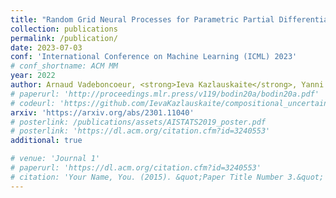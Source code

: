 ```yaml
---
title: "Random Grid Neural Processes for Parametric Partial Differential Equations"
collection: publications
permalink: /publication/
date: 2023-07-03
conf: 'International Conference on Machine Learning (ICML) 2023'
# conf_shortname: ACM MM
year: 2022
author: Arnaud Vadeboncoeur, <strong>Ieva Kazlauskaite</strong>, Yanni Papandreou, Fehmi Cirak, Mark Girolami, Ömer Deniz Akyildiz
# paperurl: 'http://proceedings.mlr.press/v119/bodin20a/bodin20a.pdf'
# codeurl: 'https://github.com/IevaKazlauskaite/compositional_uncertainty'
arxiv: 'https://arxiv.org/abs/2301.11040'
# posterlink: /publications/assets/AISTATS2019_poster.pdf
# posterlink: 'https://dl.acm.org/citation.cfm?id=3240553'
additional: true

# venue: 'Journal 1'
# paperurl: 'https://dl.acm.org/citation.cfm?id=3240553'
# citation: 'Your Name, You. (2015). &quot;Paper Title Number 3.&quot; <i>Journal 1</i>. 1(3).'
---
```


